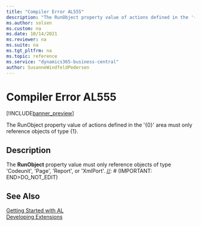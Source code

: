 ```yaml
---
title: "Compiler Error AL555"
description: "The RunObject property value of actions defined in the '{0}' area must only reference objects of type {1}."
ms.author: solsen
ms.custom: na
ms.date: 10/14/2021
ms.reviewer: na
ms.suite: na
ms.tgt_pltfrm: na
ms.topic: reference
ms.service: "dynamics365-business-central"
author: SusanneWindfeldPedersen
---
```

[//]: # (START>DO_NOT_EDIT)
[//]: # (IMPORTANT:Do not edit any of the content between here and the END>DO_NOT_EDIT.)
[//]: # (Any modifications should be made in the .xml files in the ModernDev repo.)
# Compiler Error AL555

[!INCLUDE[banner_preview](../includes/banner_preview.md)]

The RunObject property value of actions defined in the '{0}' area must only reference objects of type {1}.


## Description
The **RunObject** property value must only reference objects of type 'Codeunit', 'Page', 'Report', or 'XmlPort'.
[//]: # (IMPORTANT: END>DO_NOT_EDIT)
## See Also  
[Getting Started with AL](../devenv-get-started.md)  
[Developing Extensions](../devenv-dev-overview.md)  